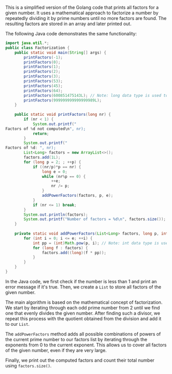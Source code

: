 This is a simplified version of the Golang code that prints all factors for a given number. It uses a mathematical approach to factorize a number by repeatedly dividing it by prime numbers until no more factors are found. The resulting factors are stored in an array and later printed out. 

The following Java code demonstrates the same functionality:
```java
import java.util.*;
public class Factorization {
    public static void main(String[] args) {
        printFactors(-1);
        printFactors(0);
        printFactors(1);
        printFactors(2);
        printFactors(3);
        printFactors(53);
        printFactors(45);
        printFactors(64);
        printFactors(600851475143L); // Note: long data type is used to store large numbers 
        printFactors(999999999999999989L);
    }
    
    public static void printFactors(long nr) {
        if (nr < 1) {
            System.out.printf("
Factors of %d not computed\n", nr);
            return;
        }
        System.out.printf("
Factors of %d: ", nr);
        List<Long> factors = new ArrayList<>();
        factors.add(1L);
        for (long p = 2; ; ++p) {
            if ((nr/p)*p == nr) {
                long e = 0;
                while (nr%p == 0) {
                    ++e;
                    nr /= p;
                }
                addPowerFactors(factors, p, e);
            }
            if (nr <= 1) break;
        }
        System.out.println(factors);
        System.out.printf("Number of factors = %d\n", factors.size());
    }
    
    private static void addPowerFactors(List<Long> factors, long p, int e) {
        for (int i = 0; i <= e; ++i) {
            int pp = (int)Math.pow(p, i); // Note: int data type is used to store large powers 
            for (long f : factors) {
                factors.add((long)(f * pp));
            }
        }
    }
}
```
In the Java code, we first check if the number is less than 1 and print an error message if it's true. Then, we create a `List` to store all factors of the given number. 

The main algorithm is based on the mathematical concept of factorization. We start by iterating through each odd prime number from 2 until we find one that evenly divides the given number. After finding such a divisor, we repeat this process with the quotient obtained from the division and add it to our `List`. 

The `addPowerFactors` method adds all possible combinations of powers of the current prime number to our factors list by iterating through the exponents from 0 to the current exponent. This allows us to cover all factors of the given number, even if they are very large. 

Finally, we print out the computed factors and count their total number using `factors.size()`.
